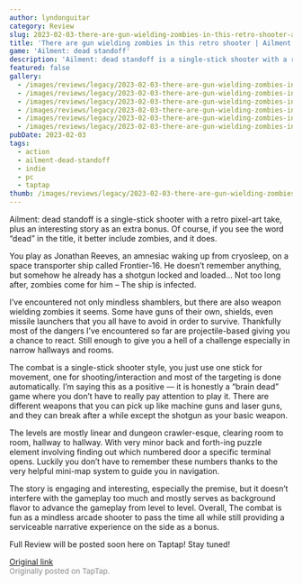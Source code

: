 ```yaml
---
author: lyndonguitar
category: Review
slug: 2023-02-03-there-are-gun-wielding-zombies-in-this-retro-shooter-ailment-dead-standoff-first-impre
title: 'There are gun wielding zombies in this retro shooter | Ailment: dead standoff - First Impressions'
game: 'Ailment: dead standoff'
description: 'Ailment: dead standoff is a single-stick shooter with a retro pixel-art take, plus an interesting story as an extra bonus. Of course, if you see the word “dead” in the title, it better include zombies, and it does.'
featured: false
gallery:
  - /images/reviews/legacy/2023-02-03-there-are-gun-wielding-zombies-in-this-retro-shooter--ailment-dead-standoff---first-impre-0.avif
  - /images/reviews/legacy/2023-02-03-there-are-gun-wielding-zombies-in-this-retro-shooter--ailment-dead-standoff---first-impre-1.avif
  - /images/reviews/legacy/2023-02-03-there-are-gun-wielding-zombies-in-this-retro-shooter--ailment-dead-standoff---first-impre-2.avif
  - /images/reviews/legacy/2023-02-03-there-are-gun-wielding-zombies-in-this-retro-shooter--ailment-dead-standoff---first-impre-3.avif
  - /images/reviews/legacy/2023-02-03-there-are-gun-wielding-zombies-in-this-retro-shooter--ailment-dead-standoff---first-impre-4.avif
  - /images/reviews/legacy/2023-02-03-there-are-gun-wielding-zombies-in-this-retro-shooter--ailment-dead-standoff---first-impre-5.avif
pubDate: 2023-02-03
tags:
  - action
  - ailment-dead-standoff
  - indie
  - pc
  - taptap
thumb: /images/reviews/legacy/2023-02-03-there-are-gun-wielding-zombies-in-this-retro-shooter--ailment-dead-standoff---first-impre-0.avif
---
```


Ailment: dead standoff is a single-stick shooter with a retro pixel-art take, plus an interesting story as an extra bonus. Of course, if you see the word “dead” in the title, it better include zombies, and it does.

You play as Jonathan Reeves, an amnesiac waking up from cryosleep, on a space transporter ship called Frontier-16. He doesn’t remember anything, but somehow he already has a shotgun locked and loaded… Not too long after, zombies come for him – The ship is infected.

I’ve encountered not only mindless shamblers, but there are also weapon wielding zombies it seems. Some have guns of their own, shields, even missile launchers that you all have to avoid in order to survive. Thankfully most of the dangers I’ve encountered so far are projectile-based giving you a chance to react. Still enough to give you a hell of a challenge especially in narrow hallways and rooms.

The combat is a single-stick shooter style, you just use one stick for movement, one for shooting/interaction and most of the targeting is done automatically. I’m saying this as a positive — it is honestly a “brain dead” game where you don’t have to really pay attention to play it. There are different weapons that you can pick up like machine guns and laser guns, and they can break after a while except the shotgun as your basic weapon.

The levels are mostly linear and dungeon crawler-esque, clearing room to room, hallway to hallway. With very minor back and forth-ing puzzle element involving finding out which numbered door a specific terminal opens. Luckily you don’t have to remember these numbers thanks to the very helpful mini-map system to guide you in navigation.

The story is engaging and interesting, especially the premise, but it doesn’t interfere with the gameplay too much and mostly serves as background flavor to advance the gameplay from level to level. Overall, The combat is fun as a mindless arcade shooter to pass the time all while still providing a serviceable narrative experience on the side as a bonus.

Full Review will be posted soon here on Taptap! Stay tuned!

[Original link](https://www.taptap.io/post/4424133)<br><span style="font-size: 0.95em; color: #888;">Originally posted on TapTap.</span>